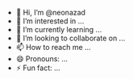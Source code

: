 - 👋 Hi, I’m @neonazad
- 👀 I’m interested in ...
- 🌱 I’m currently learning ...
- 💞️ I’m looking to collaborate on ...
- 📫 How to reach me ...
- 😄 Pronouns: ...
- ⚡ Fun fact: ...

<!---
neonazad/professional is a ✨ special ✨ repository because its `README.md` (this file) appears on your GitHub profile.
You can click the Preview link to take a look at your changes.
--->
